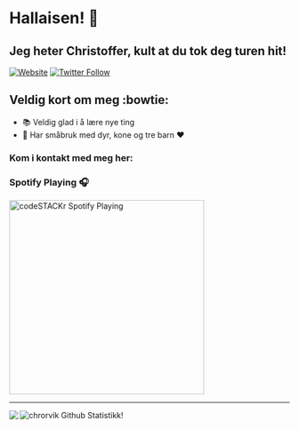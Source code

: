 # Hallaisen! :wave: 
## Jeg heter Christoffer, kult at du tok deg turen hit!

[![Website](https://img.shields.io/website?label=kystbonden.no&style=for-the-badge&url=http%3A%2F%2Fkystbonden.no)](http://kystbonden.no)
[![Twitter Follow](https://img.shields.io/twitter/follow/chrorvik?color=1DA1F2&logo=twitter&style=for-the-badge)](https://twitter.com/intent/follow?original_referer=https%3A%2F%2Fgithub.com%2Fchrorvik&screen_name=chrorvik)

## Veldig kort om meg :bowtie:
- :books: Veldig glad i å lære nye ting
- :sheep: Har småbruk med dyr, kone og tre barn :heart:

### Kom i kontakt med meg her:



### Spotify Playing 🎧

[<img src="https://now-playing-codestackr.vercel.app/api/spotify-playing" alt="codeSTACKr Spotify Playing" width="350" />](https://open.spotify.com/playlist/4vc94pXZrKefW1eXZg7fdk?si=_h6uxS11QWugy-67s9qVQw)

---

<img alt="chrorvik Github Statistikk!" src="https://github-readme-stats.vercel.app/api?username=chrorvik&show_icons=true&hide_border=true" />



<img align="left" src="https://media.giphy.com/media/3oKHWa8DyEfPc3baCc/giphy.gif" />
